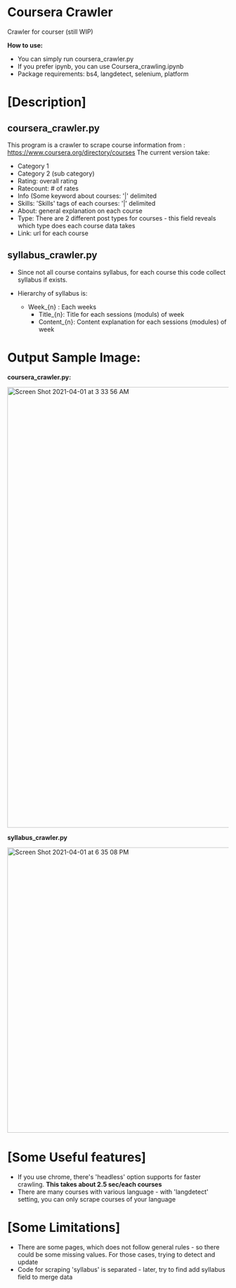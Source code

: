 # Coursera Crawler
Crawler for courser (still WIP)

**How to use:**

- You can simply run coursera_crawler.py
- If you prefer ipynb, you can use Coursera_crawling.ipynb
- Package requirements: bs4, langdetect, selenium, platform

# [Description]
## coursera_crawler.py

This program is a crawler to scrape course information from : https://www.coursera.org/directory/courses
The current version take:

- Category 1
- Category 2 (sub category)
- Rating: overall rating
- Ratecount: # of rates
- Info (Some keyword about courses: '|' delimited
- Skills: 'Skills' tags of each courses: '|' delimited
- About: general explanation on each course
- Type: There are 2 different post types for courses - this field reveals which type does each course data takes
- Link: url for each course

## syllabus_crawler.py

- Since not all course contains syllabus, for each course this code collect syllabus if exists. 

- Hierarchy of syllabus is:
  - Week_{n} : Each weeks
    - Title_{n}: Title for each sessions (moduls) of week
    - Content_{n}: Content explanation for each sessions (modules) of week

# Output Sample Image:



**coursera_crawler.py:**

<img width="1004" alt="Screen Shot 2021-04-01 at 3 33 56 AM" src="https://user-images.githubusercontent.com/43837843/113193686-37483f80-929b-11eb-8686-e8bffe95904e.png">



**syllabus_crawler.py**

<img width="650" alt="Screen Shot 2021-04-01 at 6 35 08 PM" src="https://user-images.githubusercontent.com/43837843/113274764-04449100-9319-11eb-9298-f7d859d1ed74.png">



# [Some Useful features]

- If you use chrome, there's 'headless' option supports for faster crawling. **This takes about 2.5 sec/each courses**
- There are many courses with various language - with 'langdetect' setting, you can only scrape courses of your language

# [Some Limitations]
- There are some pages, which does not follow general rules - so there could be some missing values. For those cases, trying to detect and update
- Code for scraping 'syllabus' is separated - later, try to find add syllabus field to merge data
